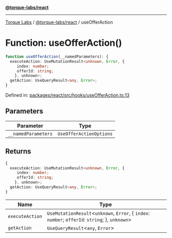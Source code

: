 [**@torque-labs/react**](../../../@torque-labs/react/README.md)

***

[Torque Labs](../../../README.md) / [@torque-labs/react](../README.md) / useOfferAction

# Function: useOfferAction()

```ts
function useOfferAction(__namedParameters): {
  executeAction: UseMutationResult<unknown, Error, {
     index: number;
     offerId: string;
    }, unknown>;
  getAction: UseQueryResult<any, Error>;
}
```

Defined in: [packages/react/src/hooks/useOfferAction.ts:13](https://github.com/torque-labs/monorepo/blob/9238a1f6167cf2d739205996110f18c02ed8a04f/packages/react/src/hooks/useOfferAction.ts#L13)

## Parameters

| Parameter | Type |
| ------ | ------ |
| `__namedParameters` | `UseOfferActionOptions` |

## Returns

```ts
{
  executeAction: UseMutationResult<unknown, Error, {
     index: number;
     offerId: string;
    }, unknown>;
  getAction: UseQueryResult<any, Error>;
}
```

| Name | Type |
| ------ | ------ |
| `executeAction` | `UseMutationResult`\<`unknown`, `Error`, \{ `index`: `number`; `offerId`: `string`; \}, `unknown`\> |
| `getAction` | `UseQueryResult`\<`any`, `Error`\> |
